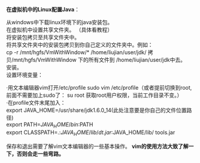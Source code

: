 **在虚拟机中的Linux配置Java**：

从windows中下载linux环境下的java安装包。  
在虚拟机中设置共享文件夹。 （具体看教程）   
将安装包拷贝至共享文件夹中。  
将共享文件夹中的安装包拷贝到你自己定义的文件夹中。例如：  
cp -r /mnt/hgfs/VmWithWindow/* /home/liujian/user/jdk/
拷贝/mnt/hgfs/VmWithWindow 下的所有文件到 /home/liujian/user/jdk中去。  
安装。  
设置环境变量：  

·用文本编辑器vim打开/etc/profile  sudo vim /etc/profile（或者提前切换到root,前面不需要加上sudo了：
su root 获取root用户权限，当前工作目录不变。）   
·在profile文件末尾加入：   
export JAVA_HOME=/usr/share/jdk1.6.0_14(此处注意要是你自己的文件位置路径)   
export PATH=$JAVA_HOME/bin:$PATH   
export CLASSPATH=.:$JAVA_HOME/lib/dt.jar:$JAVA_HOME/lib/  tools.jar 

保存和退出需要了解vim文本编辑器的一些基本操作。
**vim的使用方法大致了解一下，否则会走一些弯路。**
